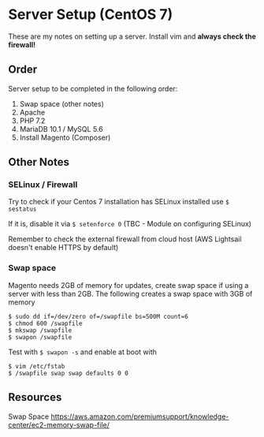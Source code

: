 # Server Setup (CentOS 7)
These are my notes on setting up a server. Install vim and **always check the firewall!**

## Order
Server setup to be completed in the following order:
1. Swap space (other notes)
2. Apache
3. PHP 7.2
4. MariaDB 10.1 / MySQL 5.6
5. Install Magento (Composer)


## Other Notes
### SELinux / Firewall
Try to check if your Centos 7 installation has SELinux installed use `$ sestatus`

If it is, disable it via `$ setenforce 0` (TBC - Module on configuring SELinux)

Remember to check the external firewall from cloud host (AWS Lightsail doesn't enable HTTPS by default)

### Swap space
Magento needs 2GB of memory for updates, create swap space if using a server with less than 2GB. The following creates a swap space with 3GB of memory
```
$ sudo dd if=/dev/zero of=/swapfile bs=500M count=6
$ chmod 600 /swapfile
$ mkswap /swapfile
$ swapon /swapfile
```
Test with `$ swapon -s` and enable at boot with
```
$ vim /etc/fstab
$ /swapfile swap swap defaults 0 0
```

## Resources

Swap Space https://aws.amazon.com/premiumsupport/knowledge-center/ec2-memory-swap-file/
